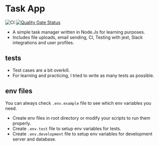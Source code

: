 # Task App
![CI](https://github.com/hasankemaldemirci/task-app/workflows/CI/badge.svg)
[![Quality Gate Status](https://sonarcloud.io/api/project_badges/measure?project=hasankemaldemirci_task-app&metric=alert_status)](https://sonarcloud.io/dashboard?id=hasankemaldemirci_task-app)

- A simple task manager written in Node.Js for learning purposes.
- Includes file uploads, email sending, CI, Testing with jest, Slack integrations and user profiles.

## tests
- Test cases are a bit overkill.
- For learning and practicing, I tried to write as many tests as possible.

## env files
You can always check `.env.example` file to see which env variables you need.
- Create env files in root directory or modify your scripts to run them properly.
- Create `.env.test` file to setup env variables for tests.
- Create `.env.development` file to setup env variables for development server and database.
